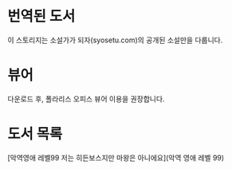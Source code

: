 # 번역된 도서
이 스토리지는 소설가가 되자(syosetu.com)의 공개된 소설만을 다룹니다.

# 뷰어
다운로드 후, 폴라리스 오피스 뷰어 이용을 권장합니다.

# 도서 목록
[악역영애 레벨99 저는 히든보스지만 마왕은 아니에요](악역 영애 레벨 99)
